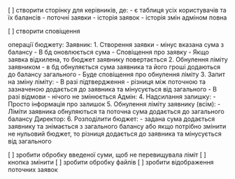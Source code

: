 [ ] створити сторінку для керівників, де:
    - є таблиця усіх користувачів та їх балансів
    - поточні заявки
    - історія заявок
    - історія змін адміном повна

[ ] створити сповіщення

операції бюджету:
    Заявник:
      1. Створення заявки - мінус вказана сума з балансу
        - В бд оновлюється сума
        - Сповіщення про заявку
        - Якщо заявка відхилена, то бюджет заявнику повертається
      2. Обнулення ліміту заявником - в бд обнуляється сума заявника та його гроші додаються до балансу загального
        - Буде сповіщення про обнулення ліміту
      3. Запит на зміну ліміту:
        - В разі підтвердження - різниця між поточною та зазначеною додається до заявника та мінусується від загального
        - В разі відмови - нічого не змінюється
    Адмін:
      4. Надсилання залишку:
        - Просто інформація про залишок 
      5. Обнулення ліміту заявнику (всім):
        - Ліміти заявника обнуляються та поточна сума додається до загального балансу
    Директор:
      6. Розподілити бюджет:
        - задана сума додається заявнику та знімається з загального балансу або якщо потрібно змінити не нульовий бюджет, то різниця додається до заявника та мінусується від загального
        
    
[ ] зробити обробку введеної суми, щоб не перевищувала ліміт
[ ] кнопка змінити
[ ] зробити обробку файлів
[ ] зробити відображення поточних заявок

